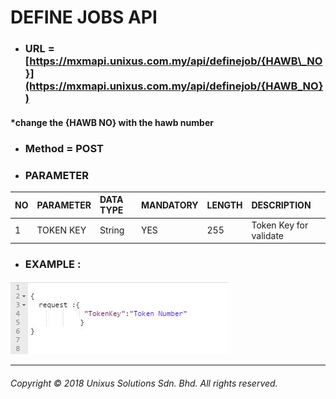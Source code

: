 # DEFINE JOBS API

* ### URL = [https://mxmapi.unixus.com.my/api/definejob/{HAWB\_NO}](https://mxmapi.unixus.com.my/api/definejob/{HAWB_NO})

#### \*change the {HAWB NO} with the hawb number

* ### Method = POST
* ### PARAMETER

| NO | PARAMETER | DATA TYPE | MANDATORY | LENGTH | DESCRIPTION |
| :--- | :--- | :--- | :--- | :--- | :--- |
| 1 | TOKEN KEY | String | YES | 255 | Token Key for validate |

* ### EXAMPLE :

![](/assets/dicodjson.JPG)

---

###### Copyright © 2018 Unixus Solutions Sdn. Bhd. All rights reserved.



